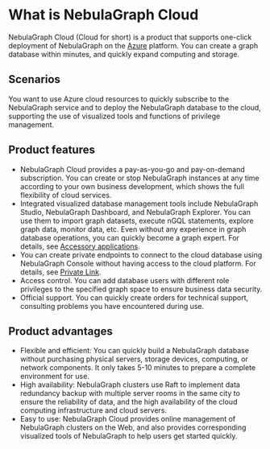 # What is NebulaGraph Cloud

NebulaGraph Cloud (Cloud for short) is a product that supports one-click deployment of NebulaGraph on the [Azure](https://azure.microsoft.com/en-us/) platform. You can create a graph database within minutes, and quickly expand computing and storage.

## Scenarios

You want to use Azure cloud resources to quickly subscribe to the NebulaGraph service and to deploy the NebulaGraph database to the cloud, supporting the use of visualized tools and functions of privilege management.

## Product features

- NebulaGraph Cloud provides a pay-as-you-go and pay-on-demand subscription. You can create or stop NebulaGraph instances at any time according to your own business development, which shows the full flexibility of cloud services.
- Integrated visualized database management tools include NebulaGraph Studio, NebulaGraph Dashboard, and NebulaGraph Explorer. You can use them to import graph datasets, execute nGQL statements, explore graph data, monitor data, etc. Even without any experience in graph database operations, you can quickly become a graph expert. For details, see [Accessory applications](../nebula-cloud/5.solution/5.1.supporting-application.md).
- You can create private endpoints to connect to the cloud database using NebulaGraph Console without having access to the cloud platform. For details, see [Private Link](../nebula-cloud/5.solution/5.2.connection-configuration-and-use.md).
- Access control. You can add database users with different role privileges to the specified graph space to ensure business data security.
- Official support. You can quickly create orders for technical support, consulting problems you have encountered during use.

## Product advantages

- Flexible and efficient: You can quickly build a NebulaGraph database without purchasing physical servers, storage devices, computing, or network components. It only takes 5-10 minutes to prepare a complete environment for use.
- High availability: NebulaGraph clusters use Raft to implement data redundancy backup with multiple server rooms in the same city to ensure the reliability of data, and the high availability of the cloud computing infrastructure and cloud servers.
- Easy to use: NebulaGraph Cloud provides online management of NebulaGraph clusters on the Web, and also provides corresponding visualized tools of NebulaGraph to help users get started quickly.